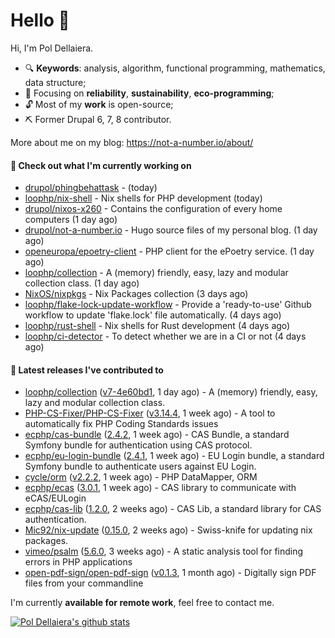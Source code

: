 # Hello 👋

Hi, I'm Pol Dellaiera.

- 🔍 **Keywords**: analysis, algorithm, functional programming, mathematics, data structure;
- 🎯 Focusing on **reliability**, **sustainability**, **eco-programming**;
- 🔓 Most of my **work** is open-source;
- ⛏️ Former Drupal 6, 7, 8 contributor.

More about me on my blog: https://not-a-number.io/about/

#### 👷 Check out what I'm currently working on

- [drupol/phingbehattask](https://github.com/drupol/phingbehattask) -  (today)
- [loophp/nix-shell](https://github.com/loophp/nix-shell) - Nix shells for PHP development (today)
- [drupol/nixos-x260](https://github.com/drupol/nixos-x260) - Contains the configuration of every home computers (1 day ago)
- [drupol/not-a-number.io](https://github.com/drupol/not-a-number.io) - Hugo source files of my personal blog. (1 day ago)
- [openeuropa/epoetry-client](https://github.com/openeuropa/epoetry-client) - PHP client for the ePoetry service. (1 day ago)
- [loophp/collection](https://github.com/loophp/collection) - A (memory) friendly, easy, lazy and modular collection class. (1 day ago)
- [NixOS/nixpkgs](https://github.com/NixOS/nixpkgs) - Nix Packages collection (3 days ago)
- [loophp/flake-lock-update-workflow](https://github.com/loophp/flake-lock-update-workflow) - Provide a &#39;ready-to-use&#39; Github workflow to update &#39;flake.lock&#39; file automatically. (4 days ago)
- [loophp/rust-shell](https://github.com/loophp/rust-shell) - Nix shells for Rust development (4 days ago)
- [loophp/ci-detector](https://github.com/loophp/ci-detector) - To detect whether we are in a CI or not (4 days ago)

#### 🔭 Latest releases I've contributed to

- [loophp/collection](https://github.com/loophp/collection) ([v7-4e60bd1](https://github.com/loophp/collection/releases/tag/v7-4e60bd1), 1 day ago) - A (memory) friendly, easy, lazy and modular collection class.
- [PHP-CS-Fixer/PHP-CS-Fixer](https://github.com/PHP-CS-Fixer/PHP-CS-Fixer) ([v3.14.4](https://github.com/PHP-CS-Fixer/PHP-CS-Fixer/releases/tag/v3.14.4), 1 week ago) - A tool to automatically fix PHP Coding Standards issues
- [ecphp/cas-bundle](https://github.com/ecphp/cas-bundle) ([2.4.2](https://github.com/ecphp/cas-bundle/releases/tag/2.4.2), 1 week ago) - CAS Bundle, a standard Symfony bundle for authentication using CAS protocol.
- [ecphp/eu-login-bundle](https://github.com/ecphp/eu-login-bundle) ([2.4.1](https://github.com/ecphp/eu-login-bundle/releases/tag/2.4.1), 1 week ago) - EU Login bundle, a standard Symfony bundle to authenticate users against EU Login.
- [cycle/orm](https://github.com/cycle/orm) ([v2.2.2](https://github.com/cycle/orm/releases/tag/v2.2.2), 1 week ago) - PHP DataMapper, ORM
- [ecphp/ecas](https://github.com/ecphp/ecas) ([3.0.1](https://github.com/ecphp/ecas/releases/tag/3.0.1), 1 week ago) - CAS library to communicate with eCAS/EULogin
- [ecphp/cas-lib](https://github.com/ecphp/cas-lib) ([1.2.0](https://github.com/ecphp/cas-lib/releases/tag/1.2.0), 2 weeks ago) - CAS Lib, a standard library for CAS authentication.
- [Mic92/nix-update](https://github.com/Mic92/nix-update) ([0.15.0](https://github.com/Mic92/nix-update/releases/tag/0.15.0), 2 weeks ago) - Swiss-knife for updating nix packages.
- [vimeo/psalm](https://github.com/vimeo/psalm) ([5.6.0](https://github.com/vimeo/psalm/releases/tag/5.6.0), 3 weeks ago) - A static analysis tool for finding errors in PHP applications
- [open-pdf-sign/open-pdf-sign](https://github.com/open-pdf-sign/open-pdf-sign) ([v0.1.3](https://github.com/open-pdf-sign/open-pdf-sign/releases/tag/v0.1.3), 1 month ago) - Digitally sign PDF files from your commandline

I'm currently **available for remote work**, feel free to contact me.

[![Pol Dellaiera's github stats](https://github-readme-stats.vercel.app/api?username=drupol&count_private=true&show_icons=true)](https://github.com/drupol)
